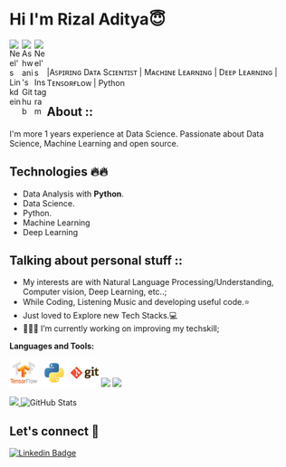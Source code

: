 # <a>Hi I'm Rizal Aditya</a>😇

<a href="https://linkedin.com/in/rzladitya">
  <img align="left" alt="Neel's Linkdein" width="22px" src="https://cdn.jsdelivr.net/npm/simple-icons@v3/icons/linkedin.svg" />
</a>
<a href="https://github.com/hujikan2">
  <img align="left" alt="Ashwani's Github" width="22px" src="https://cdn.jsdelivr.net/npm/simple-icons@v3/icons/github.svg" />
</a>
<a href="https://instagram.com/rzladit_">
  <img align="left" alt="Neel's Instagram" width="22px" src="https://cdn.jsdelivr.net/npm/simple-icons@v3/icons/instagram.svg" />
</a>

<br/>
<br/>



|Aꜱᴘɪʀɪɴɢ Dᴀᴛᴀ Sᴄɪᴇɴᴛɪꜱᴛ | Mᴀᴄʜɪɴᴇ Lᴇᴀʀɴɪɴɢ | Dᴇᴇᴘ Lᴇᴀʀɴɪɴɢ | Tᴇɴꜱᴏʀғʟᴏᴡ | Python


## About ::
  I'm more 1 years experience at Data Science. Passionate about Data Science, Machine Learning and open source.
   
   
## Technologies 🔥🔥
- Data Analysis with **Python**.
- Data Science.
- Python.
- Machine Learning
- Deep Learning


## Talking about personal stuff ::
- My interests are with Natural Language Processing/Understanding, Computer vision, Deep Learning, etc..;
- While Coding, Listening Music and developing useful code.⭐️
- Just loved to Explore new Tech Stacks.💻
- 👨🏽‍💻 I’m currently working on improving my techskill;

**Languages and Tools:**  

<code><img height="50" src="https://raw.githubusercontent.com/github/explore/80688e429a7d4ef2fca1e82350fe8e3517d3494d/topics/tensorflow/tensorflow.png"></code>
<code><img height="50" src="https://raw.githubusercontent.com/github/explore/80688e429a7d4ef2fca1e82350fe8e3517d3494d/topics/python/python.png"></code>
<code><img height="50" src="https://raw.githubusercontent.com/github/explore/80688e429a7d4ef2fca1e82350fe8e3517d3494d/topics/git/git.png"></code>
<code><img height="50" src="https://cdn.jsdelivr.net/npm/simple-icons@3.4.0/icons/kaggle.svg"></code>
<code><img height="50" src="https://cdn.jsdelivr.net/npm/simple-icons@3.4.0/icons/heroku.svg"></code>



<a href="https://github.com/rzladitya">
  <img src="https://github-readme-stats.vercel.app/api/top-langs/?username=hujikan2&theme=radical&hide=glsl,python" />
</a>



<img src="https://github-readme-stats.vercel.app/api?username=rzladitya&&show_icons=true&theme=radical&line_height=27&v=5" alt="GitHub Stats" />

##  Let's connect :speech_balloon:
[![Linkedin Badge](https://img.shields.io/badge/-Rizal-blue?style=flat-square&logo=Linkedin&logoColor=white&link=https://www.linkedin.com/in/rzladitya/)](https://www.linkedin.com/in/gorasiyaneel/)
